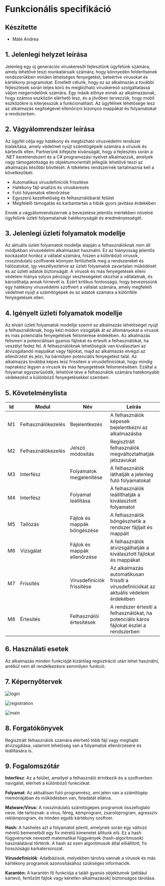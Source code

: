 # Funkcionális specifikáció

## Készítette

- Máté Andrea

## 1. Jelenlegi helyzet leírása

Jelenleg egy új generációs víruskeresőt fejlesztünk ügyfelünk számára, amely lehetővé teszi munkatársaik számára, hogy könnyedén felderítsenek rendszerükben minden lehetséges fenyegetést, beleértve vírusokat és kártékony programokat. Emellett célunk, hogy ez az alkalmazás a további fejlesztések során teljes körű és megbízható víruskereső szolgáltatássá váljon megerndelőnk számára. Egy másik előnye ennek az alkalmazásnak, hogy számos eszközön elérhető lesz, és a jövőben tervezzük, hogy mobil eszközökre is kiterjesszük a funkcionalitást. Az ügyfélnek lehetősége lesz az alkalmazás segítségével ellenőrizni bizonyos mappákat és folyamatokat a rendszerben.

## 2. Vágyálomrendszer leírása

Az ügyfél célja egy hatékony és megbízható vírusvédelmi rendszer kialakítása, amely védelmet nyújt számítógépeik számára a vírusok és kártevők ellen. Partnerünk kifejezte kívánságát, hogy a fejlesztés során a .NET keretrendszert és a C# programozási nyelvet alkalmazzuk, amelyek nagy támogatottsága és objektumorientált jellegük lehetővé teszi az alkalmazás későbbi bővítését. A tökéletes rendszernek tartalmaznia kell a következőket:

 - Automatikus vírusdefiníciók frissítése
 - Hatékony fájl-analízis és víruskeresés
 - Futó folyamatok ellenőrzése
 - Egyszerű kezelhetőség és felhasználóbarát felület
 - Megfelelő támogatás és karbantartás a hibák gyors javítása érdekében

Ennek a vágyálomrendszernek a bevezetése jelentős mértékben növelné ügyfelünk üzleti folyamatainak hatékonyságát és eredményességét.

## 3. Jelenlegi üzleti folyamatok modellje

Az aktuális üzleti folyamatok modellje alapján a felhasználóknak nem áll módjukban vírusvédelmi alkalmazást használni. Ez az hiányosság jelentős kockázatot hordoz a vállalat számára, hiszen a különböző vírusok, rosszindulatú szoftverek könnyen fertőzhetik meg a rendszereket és hálózatokat, így veszélyeztetve az üzleti folyamatok zavartalan működését és az üzleti adatok biztonságát. A vírusok és más fenyegetések elleni védelem hiánya súlyos pénzügyi veszteségeket okozhat a vállalatnak, és károsíthatja annak hírnevét is. Ezért kritikus fontosságú, hogy bevezessünk egy hatékony vírusvédelmi szoftvert a vállalat számára, amely megfelelő védelmet nyújt a számítógépek és az adatok számára a különféle fenyegetések ellen.

## 4. Igényelt üzleti folyamatok modellje

Az elvárt üzleti folyamatok modellje szerint az alkalmazás lehetőséget nyújt a felhasználóknak, hogy kézi módon vizsgálják át az állományokat a vírusok és más potenciális fenyegetések felismerése érdekében. Az alkalmazás felismeri a potenciálisan gyanús fájlokat és értesíti a felhasználókat, ha veszélyt fedez fel. A felhasználóknak lehetőségük van kiválasztani az átvizsgálandó mappákat vagy fájlokat, majd az alkalmazás elvégzi az ellenőrzést és jelzi, ha bármilyen potenciális fenyegetést talál. Az alkalmazás továbbá képes lesz frissíteni a vírusdefiníciókat, hogy mindig naprakész legyen a vírusok és más fenyegetések felismerésében. Ezáltal a folyamat egyszerűsödik, lehetővé téve a felhasználók számára hatékonyabb védekezést a különböző fenyegetésekkel szemben.

## 5. Követelménylista

| Id | Modul | Név | Leírás |
| :---: | --- | --- | --- |
| M1 | Felhasználókezelés | Bejelentkezés | A felhasználók képesek bejelentkezni az alkalmazásba |
| M2 | Felhasználókezelés | Jelszó módosítás | Regisztrált felhasználók megváltoztathatják jelszavukat |
| M3 | Interfész | Folyamatok megjelenítése | A felhasználók láthatják a jelenleg futó folyamatokat |
| M4 | Interfész | Folyamat leállítása | A felhasználók leállíthatják a kiválasztott folyamatot |
| M5 | Tallózás | Fájlok és mappák böngészése | A felhasználók böngészhetik a rendszer fájljait és mappáit |
| M6 | Vizsgálat | Fájlok és mappák ellenőrzése | A felhasználók átvizsgálhatják a kiválasztott fájlokat és mappákat |
| M7 | Frissítés | Vírusdefiníciók frissítése | Az alkalmazás automatikusan frissíti a vírusdefiníciókat az aktuális védelem érdekében |
| M8 | Értesítés | Felhasználói értesítések | A rendszer értesíti a felhasználókat, ha potenciális káros fájlokat észlel a rendszerben |

## 6. Használati esetek

Az alkalmazás minden funkcióját kizárólag regisztráció után lehet használni, anélkül nem áll rendelkezésre semmilyen funkció.

## 7. Képernyőtervek

![login](https://github.com/eengineer96/AntiTrouble-Defender/assets/43788835/298d26a7-60b5-4c2d-a808-6bab895d2023)

![registration](https://github.com/eengineer96/AntiTrouble-Defender/assets/43788835/7fff6fcd-d73b-4159-b3e5-3d343731a265)

![main](https://github.com/eengineer96/AntiTrouble-Defender/assets/43788835/e55ce5ed-26a2-4959-980e-9659b36dba49)

## 8. Forgatókönyvek

Regisztrált felhasználók számára elérhető több fájl vagy meghajtó átvizsgálása, valamint lehetőség van a folyamatok ellenőrzésére és leállítására is.

## 9. Fogalomszótár

**Interfész**: Az a felület, amellyel a felhasználó érintkezik és a szoftverben navigálat, elérheti a különböző funkciókat.

**Folyamat**: Az aktuálisan futó programrész, ami jelen van a számítógép memóriájában és működésben van, feladatát ellátva.

**Malware/Vírus:** A rosszindulatú számítógépes programok összefoglaló neve. Ide tartoznak: a vírus, féreg, kémprogram, zsarolóprogram, agresszív reklámprogram, és minden egyéb kártékony szoftver.

**Hash:** A hashelés azt a folyamatot jelenti, amelynek során egy változó méretű bemenetből egy fix méretű kimenetet állítunk elő. Ez a hash függvénynek nevezett matematikai függvények (hash-algoritmusok) használatával történik. A hash az ezen algoritmusok által előállított, fix hosszúságú karkatersorozat.

**Vírusdefiníciók**: Adatbázisok, melyekben tárolva vannak a vírusok és más kártékony programok azonosításához szükséges információk.

**Karantén:** A karantén fő funkciója a talált gyanús objektumok (például kártevő, fertőzött fájlok vagy kéretlen alkalmazások) biztonságos tárolása.
